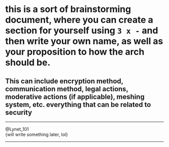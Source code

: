 # this is a sort of brainstorming document, where you can create a section for yourself using `3 x -` and then write your own name, as well as your proposition to how the arch should be.
## This can include encryption method, communication method, legal actions, moderative actions (if applicable), meshing system, etc. everything that can be related to security
---
@Lynet_101  
{will write something later, lol}

---
